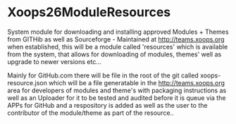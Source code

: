 # Xoops26ModuleResources
System module for downloading and installing approved Modules + Themes from GITHib as well as Sourceforge - Maintained at http://teams.xoops.org when established, this will be a module called 'resources' which is available from the system, that allows for downloading of modules, themes' well as upgrade to newer versions etc...

Mainly for GitHub.com there will be file in the root of the git called xoops-resource.json which will be a file generatable in the http://teams.xoops.org area for developers of modules and theme's with packaging instructions as well as an Uploader for it to be tested and audited before it is queue via the APPs for GitHub and a respository is added as well as the user to the contributor of the module/theme as part of the resource..
